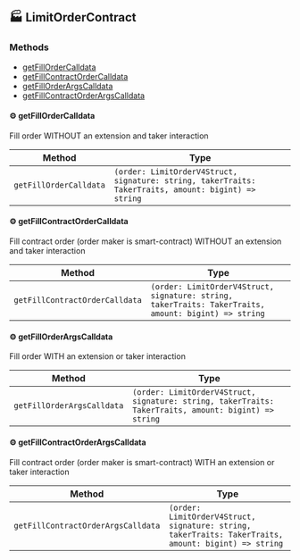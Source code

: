## :factory: LimitOrderContract

### Methods

- [getFillOrderCalldata](#gear-getfillordercalldata)
- [getFillContractOrderCalldata](#gear-getfillcontractordercalldata)
- [getFillOrderArgsCalldata](#gear-getfillorderargscalldata)
- [getFillContractOrderArgsCalldata](#gear-getfillcontractorderargscalldata)

#### :gear: getFillOrderCalldata

Fill order WITHOUT an extension and taker interaction

| Method | Type |
| ---------- | ---------- |
| `getFillOrderCalldata` | `(order: LimitOrderV4Struct, signature: string, takerTraits: TakerTraits, amount: bigint) => string` |

#### :gear: getFillContractOrderCalldata

Fill contract order (order maker is smart-contract) WITHOUT an extension and taker interaction

| Method | Type |
| ---------- | ---------- |
| `getFillContractOrderCalldata` | `(order: LimitOrderV4Struct, signature: string, takerTraits: TakerTraits, amount: bigint) => string` |

#### :gear: getFillOrderArgsCalldata

Fill order WITH an extension or taker interaction

| Method | Type |
| ---------- | ---------- |
| `getFillOrderArgsCalldata` | `(order: LimitOrderV4Struct, signature: string, takerTraits: TakerTraits, amount: bigint) => string` |

#### :gear: getFillContractOrderArgsCalldata

Fill contract order (order maker is smart-contract) WITH an extension or taker interaction

| Method | Type |
| ---------- | ---------- |
| `getFillContractOrderArgsCalldata` | `(order: LimitOrderV4Struct, signature: string, takerTraits: TakerTraits, amount: bigint) => string` |

